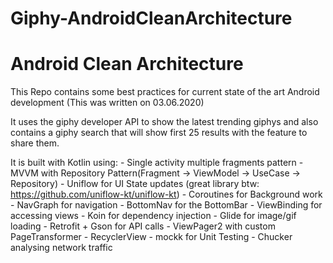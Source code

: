 # Giphy-AndroidCleanArchitecture

# Android Clean Architecture

This Repo contains some best practices for current state of the art Android development
(This was written on 03.06.2020)

It uses the giphy developer API to show the latest trending giphys and also contains 
a giphy search that will show first 25 results with the feature to share them.

It is built with Kotlin using:
    - Single activity multiple fragments pattern
    - MVVM with Repository Pattern(Fragment -> ViewModel -> UseCase -> Repository)
    - Uniflow for UI State updates (great library btw: https://github.com/uniflow-kt/uniflow-kt)
    - Coroutines for Background work
    - NavGraph for navigation
    - BottomNav for the BottomBar
    - ViewBinding for accessing views
    - Koin for dependency injection
    - Glide for image/gif loading
    - Retrofit + Gson for API calls
    - ViewPager2 with custom PageTransformer
    - RecyclerView
    - mockk for Unit Testing
    - Chucker analysing network traffic
    
